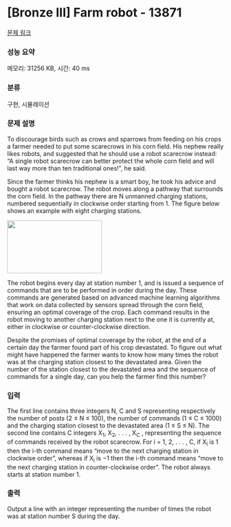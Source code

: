 # [Bronze III] Farm robot - 13871 

[문제 링크](https://www.acmicpc.net/problem/13871) 

### 성능 요약

메모리: 31256 KB, 시간: 40 ms

### 분류

구현, 시뮬레이션

### 문제 설명

<p>To discourage birds such as crows and sparrows from feeding on his crops a farmer needed to put some scarecrows in his corn field. His nephew really likes robots, and suggested that he should use a robot scarecrow instead: “A single robot scarecrow can better protect the whole corn field and will last way more than ten traditional ones!”, he said.</p>

<p>Since the farmer thinks his nephew is a smart boy, he took his advice and bought a robot scarecrow. The robot moves along a pathway that surrounds the corn field. In the pathway there are N unmanned charging stations, numbered sequentially in clockwise order starting from 1. The figure below shows an example with eight charging stations.</p>

<p><img alt="" src="https://onlinejudgeimages.s3.amazonaws.com/problem/13871/%EC%8A%A4%ED%81%AC%EB%A6%B0%EC%83%B7%202016-11-19%20%EC%98%A4%EC%A0%84%203.55.17.png" style="height:123px; width:220px"></p>

<p>The robot begins every day at station number 1, and is issued a sequence of commands that are to be performed in order during the day. These commands are generated based on advanced machine learning algorithms that work on data collected by sensors spread through the corn field, ensuring an optimal coverage of the crop. Each command results in the robot moving to another charging station next to the one it is currently at, either in clockwise or counter-clockwise direction.</p>

<p>Despite the promises of optimal coverage by the robot, at the end of a certain day the farmer found part of his crop devastated. To figure out what might have happened the farmer wants to know how many times the robot was at the charging station closest to the devastated area. Given the number of the station closest to the devastated area and the sequence of commands for a single day, can you help the farmer find this number?</p>

### 입력 

 <p>The first line contains three integers N, C and S representing respectively the number of posts (2 ≤ N ≤ 100), the number of commands (1 ≤ C ≤ 1000) and the charging station closest to the devastated area (1 ≤ S ≤ N). The second line contains C integers X<sub>1</sub>, X<sub>2</sub>, . . . , X<sub>C</sub> , representing the sequence of commands received by the robot scarecrow. For i = 1, 2, . . . , C, if X<sub>i</sub> is 1 then the i-th command means “move to the next charging station in clockwise order”, whereas if X<sub>i</sub> is −1 then the i-th command means “move to the next charging station in counter-clockwise order”. The robot always starts at station number 1.</p>

### 출력 

 <p>Output a line with an integer representing the number of times the robot was at station number S during the day.</p>

